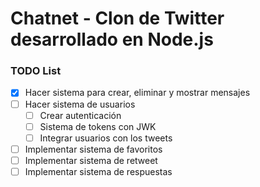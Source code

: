 # Chatnet - Clon de Twitter desarrollado en Node.js

### TODO List


- [X] Hacer sistema para crear, eliminar y mostrar mensajes
- [ ] Hacer sistema de usuarios
    - [ ] Crear autenticación
    - [ ] Sistema de tokens con JWK
    - [ ] Integrar usuarios con los tweets
- [ ] Implementar sistema de favoritos
- [ ] Implementar sistema de retweet
- [ ] Implementar sistema de respuestas